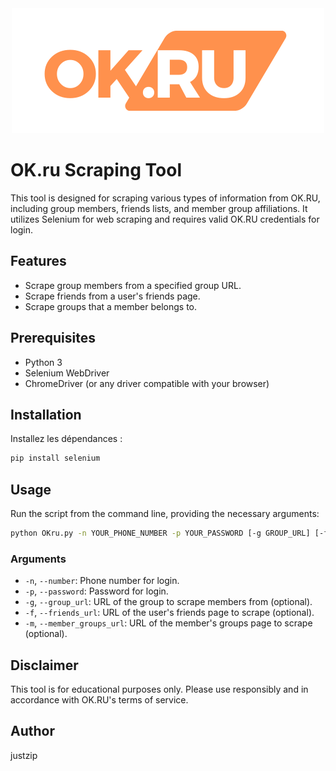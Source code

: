 <div id="top" align="center">

<!-- Logo -->
<a href="https://github.com/justzip/OK.ru">
  <img src="https://github.com/justzip/OK.ru/blob/main/OK.ru.png?raw=true" alt="OK.RU Logo" width="auto" height="auto">
</a>

</div>

# OK.ru Scraping Tool
This tool is designed for scraping various types of information from OK.RU, including group members, friends lists, and member group affiliations. It utilizes Selenium for web scraping and requires valid OK.RU credentials for login.

## Features

- Scrape group members from a specified group URL.
- Scrape friends from a user's friends page.
- Scrape groups that a member belongs to.

## Prerequisites

- Python 3
- Selenium WebDriver
- ChromeDriver (or any driver compatible with your browser)

## Installation

Installez les dépendances :

   ```bash
   pip install selenium
   ```

## Usage

Run the script from the command line, providing the necessary arguments:

   ```bash
   python OKru.py -n YOUR_PHONE_NUMBER -p YOUR_PASSWORD [-g GROUP_URL] [-f FRIENDS_URL] [-m MEMBER_GROUPS_URL]
   ```


### Arguments

- `-n`, `--number`: Phone number for login.
- `-p`, `--password`: Password for login.
- `-g`, `--group_url`: URL of the group to scrape members from (optional).
- `-f`, `--friends_url`: URL of the user's friends page to scrape (optional).
- `-m`, `--member_groups_url`: URL of the member's groups page to scrape (optional).

## Disclaimer

This tool is for educational purposes only. Please use responsibly and in accordance with OK.RU's terms of service.


## Author

justzip
